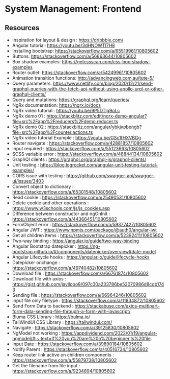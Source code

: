 # System Management: Frontend

## Resources
* Inspiration for layout & design : https://dribbble.com/
* Angular tutorial: https://youtu.be/3dHNOWTI7H8
* Installing bootstrap: https://stackoverflow.com/a/65519961/10805602
* Buttons: https://stackoverflow.com/a/56863644/10805602
* Box shadow examples: https://getcssscan.com/css-box-shadow-examples
* Router outlet: https://stackoverflow.com/a/54249961/10805602
* Animation transition functions: http://advancingweb.com.au/tute-5/
* Query parameters: https://www.netlify.com/blog/2020/12/21/send-graphql-queries-with-the-fetch-api-without-using-apollo-urql-or-other-graphql-clients/
* Query and mutations: https://graphql.org/learn/queries/
* NgRx documentation: https://ngrx.io/docs
* NgRx video tutorial : https://youtu.be/9P5DTlg9oLc
* NgRx demo 01 : https://stackblitz.com/edit/ngrx-demo-angular?file=src%2Fapp%2Freducers%2Fdemo.reducer.ts
* NgRx demo 02 : https://stackblitz.com/angular/ybkjvpbengb?file=src%2Fapp%2Fcounter.actions.ts
* NgRx video tutorial Example : https://youtu.be/GSc1fHXVBGg
* Router navigate : https://stackoverflow.com/a/42881857/10805602
* Input required : https://stackoverflow.com/a/55123663/10805602
* SCSS variable error : https://stackoverflow.com/a/48844134/10805602
* GraphQl clients : https://graphql.org/graphql-js/graphql-clients/
* Unit testing : https://blog.logrocket.com/angular-unit-testing-tutorial-examples/
* CORS issue with testing : https://github.com/swagger-api/swagger-ui/issues/3403
* Convert object to dictionary : https://stackoverflow.com/a/65301548/10805602
* Read cookie : https://stackoverflow.com/a/25490531/10805602
* Delete cookie and other operations : https://www.w3schools.com/js/js_cookies.asp
* Difference between constructor and ngOnInit : https://stackoverflow.com/a/44366451/10805602
* FormObject error : https://stackoverflow.com/a/59377427/10805602
* Angular JWT : https://www.npmjs.com/package/@auth0/angular-jwt
* Get all children items : https://stackoverflow.com/a/52392411/10805602
* Two-way binding : https://angular.io/guide/two-way-binding
* Angular Bootstrap datepicker : https://ng-bootstrap.github.io/#/components/datepicker/overview#date-model
* Angular Lifecycle hooks : https://angular.io/guide/lifecycle-hooks
* Datepicker onchange : https://stackoverflow.com/a/49740482/10805602
* Download file : https://stackoverflow.com/a/66761874/10805602
* Download file with axios : https://gist.github.com/javilobo8/097c30a233786be52070986d8cdb1743
* Sending file : https://stackoverflow.com/a/66964246/10805602
* Input file only filetype : https://stackoverflow.com/a/11834872/10805602
* Send Form Data to backend : https://stackabuse.com/axios-multipart-form-data-sending-file-through-a-form-with-javascript/
* Bluma CSS Library : https://bulma.io/
* TailWindUI CSS Library : https://tailwindui.com/
* Navigate : https://stackoverflow.com/a/39125830/10805602
* NgModel not working : https://appdividend.com/2022/01/19/angular-ngmodel/#:~:text=If%20you%20are%20a%20beginner,ts%20file.
* Input Date : https://stackoverflow.com/a/39890184/10805602
* Notify Parent : https://stackoverflow.com/a/40516734/10805602
* Keep router link active on children components : https://stackoverflow.com/a/55879738/10805602
* Get the filename from file input : https://stackoverflow.com/a/9234894/10805602
